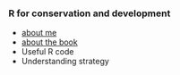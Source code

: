 ### R for conservation and development

* [about me](about.md)
* [about the book](book.md)
* Useful R code
* Understanding strategy
